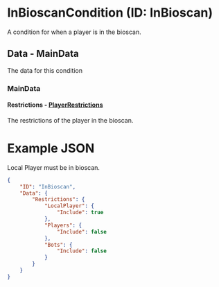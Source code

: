 ﻿# InBioscanCondition (ID: InBioscan)
A condition for when a player is in the bioscan.

## Data - MainData
The data for this condition

### MainData

#### Restrictions - [PlayerRestrictions](../Common/PlayerRestrictions.md)
The restrictions of the player in the bioscan.

# Example JSON

Local Player must be in bioscan.
```json
{
    "ID": "InBioscan",
    "Data": {
        "Restrictions": {
            "LocalPlayer": {
                "Include": true
            },
            "Players": {
                "Include": false
            },
            "Bots": {
                "Include": false
            }
        }
    }
}
```